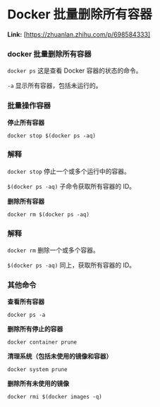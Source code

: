 # Docker 批量删除所有容器



 **Link:** [https://zhuanlan.zhihu.com/p/698584333]

### docker 批量删除所有容器  

`docker ps` 这是查看 Docker 容器的状态的命令。

`-a` 显示所有容器，包括未运行的。

### 批量操作容器  

**停止所有容器**

```
docker stop $(docker ps -aq)
```
### 解释  

`docker stop` 停止一个或多个运行中的容器。

`$(docker ps -aq)` 子命令获取所有容器的 ID。

**删除所有容器**

```
docker rm $(docker ps -aq)
```
### 解释  

`docker rm` 删除一个或多个容器。

`$(docker ps -aq)` 同上，获取所有容器的 ID。

### 其他命令  

**查看所有容器**

```
docker ps -a
```

**删除所有停止的容器**

```
docker container prune
```

**清理系统（包括未使用的镜像和容器）**

```
docker system prune
```

**删除所有未使用的镜像**

```
docker rmi $(docker images -q)
```
